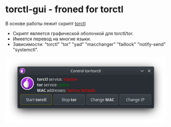 # torctl-gui - froned for torctl
В основе работы лежит скрипт [torctl](https://github.com/BlackArch/torctl)

- Скрипт является графической оболочкой для torctl/tor.
- Имеется перевод на многие языки.
- Зависимости: "torctl" "tor" "yad" "macchanger" "faillock" "notify-send" "systemctl".

![Скриншот работы](/img/example.png)
